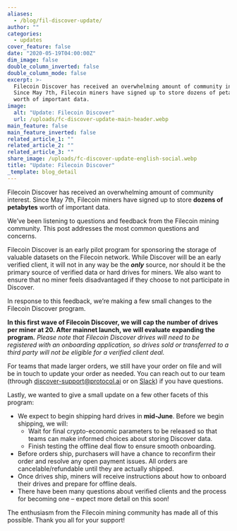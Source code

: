 ```yaml
---
aliases:
  - /blog/fil-discover-update/
author: ""
categories:
  - updates
cover_feature: false
date: "2020-05-19T04:00:00Z"
dim_image: false
double_column_inverted: false
double_column_mode: false
excerpt: >-
  Filecoin Discover has received an overwhelming amount of community interest.
  Since May 7th, Filecoin miners have signed up to store dozens of petabytes
  worth of important data.
image:
  alt: "Update: Filecoin Discover"
  url: /uploads/fc-discover-update-main-header.webp
main_feature: false
main_feature_inverted: false
related_article_1: ""
related_article_2: ""
related_article_3: ""
share_image: /uploads/fc-discover-update-english-social.webp
title: "Update: Filecoin Discover"
_template: blog_detail
---
```


Filecoin Discover has received an overwhelming amount of community interest. Since May 7th, Filecoin miners have signed up to store **dozens of petabytes** worth of important data.

We’ve been listening to questions and feedback from the Filecoin mining community. This post addresses the most common questions and concerns.

Filecoin Discover is an early pilot program for sponsoring the storage of valuable datasets on the Filecoin network. While Discover will be an early verified client, it will not in any way be the **_only_** source, nor should it be the primary source of verified data or hard drives for miners. We also want to ensure that no miner feels disadvantaged if they choose to not participate in Discover.

In response to this feedback, we’re making a few small changes to the Filecoin Discover program.

**In this first wave of Filecoin Discover, we will cap the number of drives per miner at 20. After mainnet launch, we will evaluate expanding the program.** _Please note that Filecoin Discover drives will need to be registered with an onboarding application, so drives sold or transferred to a third party will not be eligible for a verified client deal._

For teams that made larger orders, we still have your order on file and will be in touch to update your order as needed. You can reach out to our team (through [discover-support@protocol.ai](mailto:discover-support@protocol.ai) or on [Slack](https://join.slack.com/t/filecoinproject/shared_invite/zt-dj58b7fq-weyaTEvjHoYF_ENkQHR6Ig)) if you have questions.

Lastly, we wanted to give a small update on a few other facets of this program:

- We expect to begin shipping hard drives in **mid-June**. Before we begin shipping, we will:
  - Wait for final crypto-economic parameters to be released so that teams can make informed choices about storing Discover data.
  - Finish testing the offline deal flow to ensure smooth onboarding.
- Before orders ship, purchasers will have a chance to reconfirm their order and resolve any open payment issues. All orders are cancelable/refundable until they are actually shipped.
- Once drives ship, miners will receive instructions about how to onboard their drives and prepare for offline deals.
- There have been many questions about verified clients and the process for becoming one – expect more detail on this soon!

The enthusiasm from the Filecoin mining community has made all of this possible. Thank you all for your support!
